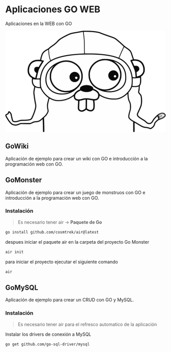 # Aplicaciones GO WEB 

Aplicaciones en la WEB con GO

![Gophers](Assets/gopher.png)

## GoWiki

Aplicación de ejemplo para crear un wiki con GO e introducción a la programación web con GO.

## GoMonster

Aplicación de ejemplo para crear un juego de monstruos con GO e introducción a la programación web con GO.

### Instalación

> Es necesario tener air -> **Paquete de Go**
```bash
go install github.com/cosmtrek/air@latest
```

despues iniciar el paquete air en la carpeta del proyecto Go Monster

```bash
air init
```

para iniciar el proyecto ejecutar el siguiente comando

```bash
air
```


## GoMySQL

Aplicación de ejemplo para crear un CRUD con GO y MySQL.

### Instalación

> Es necesario tener air para el refresco automatico de la aplicación

Instalar los drivers de conexión a MySQL

```bash
go get github.com/go-sql-driver/mysql
```